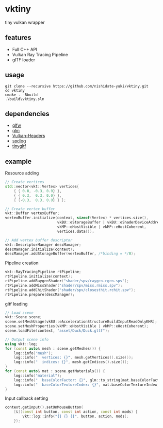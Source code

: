 # vktiny

tiny vulkan wrapper

## features

- Full C++ API
- Vulkan Ray Tracing Pipeline
- glTF loader

## usage

```
git clone --recursive https://github.com/nishidate-yuki/vktiny.git
cd vktiny
cmake . -Bbuild
.\build\vktiny.sln
```

## dependencies

- [glfw](https://github.com/glfw/glfw.git)
- [glm](https://github.com/g-truc/glm.git)
- [Vulkan-Headers](https://github.com/KhronosGroup/Vulkan-Headers.git)
- [spdlog](https://github.com/gabime/spdlog.git)
- [tinygltf](https://github.com/syoyo/tinygltf.git)

## example

Resource adding

```cpp
// Create vertices
std::vector<vkt::Vertex> vertices{
    { { 0.0, -0.3, 0.0} },
    { { 0.3,  0.3, 0.0} },
    { {-0.3,  0.3, 0.0} } };

// Create vertex buffer
vkt::Buffer vertexBuffer;
vertexBuffer.initialize(context, sizeof(Vertex) * vertices.size(),
                        vkBU::eStorageBuffer | vkBU::eShaderDeviceAddress,
                        vkMP::eHostVisible | vkMP::eHostCoherent,
                        vertices.data());

// Add vertex buffer descriptor
vkt::DescriptorManager descManager;
descManager.initialize(context);
descManager.addStorageBuffer(vertexBuffer, /*binding = */0);
```

Pipeline creation

```cpp
vkt::RayTracingPipeline rtPipeline;
rtPipeline.initialize(context);
rtPipeline.addRaygenShader("shader/spv/raygen.rgen.spv");
rtPipeline.addMissShader("shader/spv/miss.rmiss.spv");
rtPipeline.addChitShader("shader/spv/closesthit.rchit.spv");
rtPipeline.prepare(descManager);
```

gltf loading

```cpp
// Load scene
vkt::Scene scene;
scene.setMeshUsage(vkBU::eAccelerationStructureBuildInputReadOnlyKHR);
scene.setMeshProperties(vkMP::eHostVisible | vkMP::eHostCoherent);
scene.loadFile(context, "asset/Duck/Duck.gltf");

// Output scene info
using vkt::log;
for (const auto& mesh : scene.getMeshes()) {
    log::info("mesh");
    log::info("  vertices: {}", mesh.getVertices().size());
    log::info("  indices: {}", mesh.getIndices().size());
}
for (const auto& mat : scene.getMaterials()) {
    log::info("material");
    log::info("  baseColorFactor: {}", glm::to_string(mat.baseColorFactor));
    log::info("  baseColorTextureIndex: {}", mat.baseColorTextureIndex);
}
```

Input callback setting

```cpp
context.getInput().setOnMouseButton(
    [&](const int button, const int action, const int mods) {
        vkt::log::info("{} {} {}", button, action, mods);
    });
```
